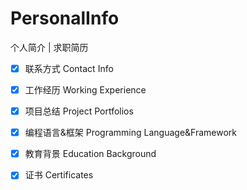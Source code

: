 # PersonalInfo
个人简介 | 求职简历

- [x] 联系方式 Contact Info
- [x] 工作经历 Working Experience
- [x] 项目总结 Project Portfolios
- [x] 编程语言&框架 Programming Language&Framework
- [x] 教育背景 Education Background
- [x] 证书 Certificates

